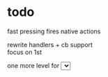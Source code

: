 # todo

<!-- make more modular: provide level and tabIndex as data-\*   -->
fast pressing fires native actions  
<!-- contain styles   -->
<!-- bring handlers to level folders?   -->
rewrite handlers + cb support  
focus on 1st  
<!-- find parend func   -->
<!-- choose type of element div/input...   -->
<!-- footer apears on click   -->
one more level for <select>  
change click simulator
add arrows  
full screen simulate  
try to avoid ref and see what happens  

